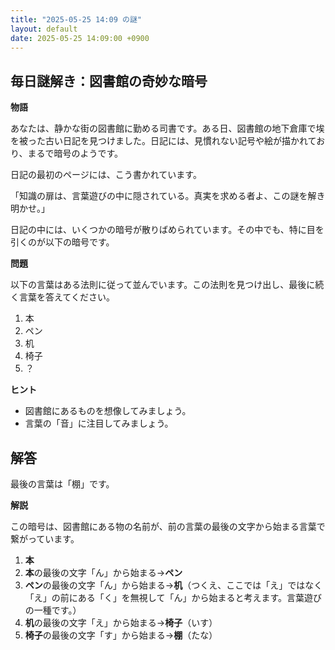 ```yaml
---
title: "2025-05-25 14:09 の謎"
layout: default
date: 2025-05-25 14:09:00 +0900
---
```

## 毎日謎解き：図書館の奇妙な暗号

**物語**

あなたは、静かな街の図書館に勤める司書です。ある日、図書館の地下倉庫で埃を被った古い日記を見つけました。日記には、見慣れない記号や絵が描かれており、まるで暗号のようです。

日記の最初のページには、こう書かれています。

「知識の扉は、言葉遊びの中に隠されている。真実を求める者よ、この謎を解き明かせ。」

日記の中には、いくつかの暗号が散りばめられています。その中でも、特に目を引くのが以下の暗号です。

**問題**

以下の言葉はある法則に従って並んでいます。この法則を見つけ出し、最後に続く言葉を答えてください。

1. 本
2. ペン
3. 机
4. 椅子
5. ？

**ヒント**

*   図書館にあるものを想像してみましょう。
*   言葉の「音」に注目してみましょう。

## 解答

最後の言葉は「棚」です。

**解説**

この暗号は、図書館にある物の名前が、前の言葉の最後の文字から始まる言葉で繋がっています。

1.  **本**
2.  **本**の最後の文字「ん」から始まる→**ペン**
3.  **ペン**の最後の文字「ん」から始まる→**机**（つくえ、ここでは「え」ではなく「え」の前にある「く」を無視して「ん」から始まると考えます。言葉遊びの一種です。）
4.  **机**の最後の文字「え」から始まる→**椅子**（いす）
5.  **椅子**の最後の文字「す」から始まる→**棚**（たな）
